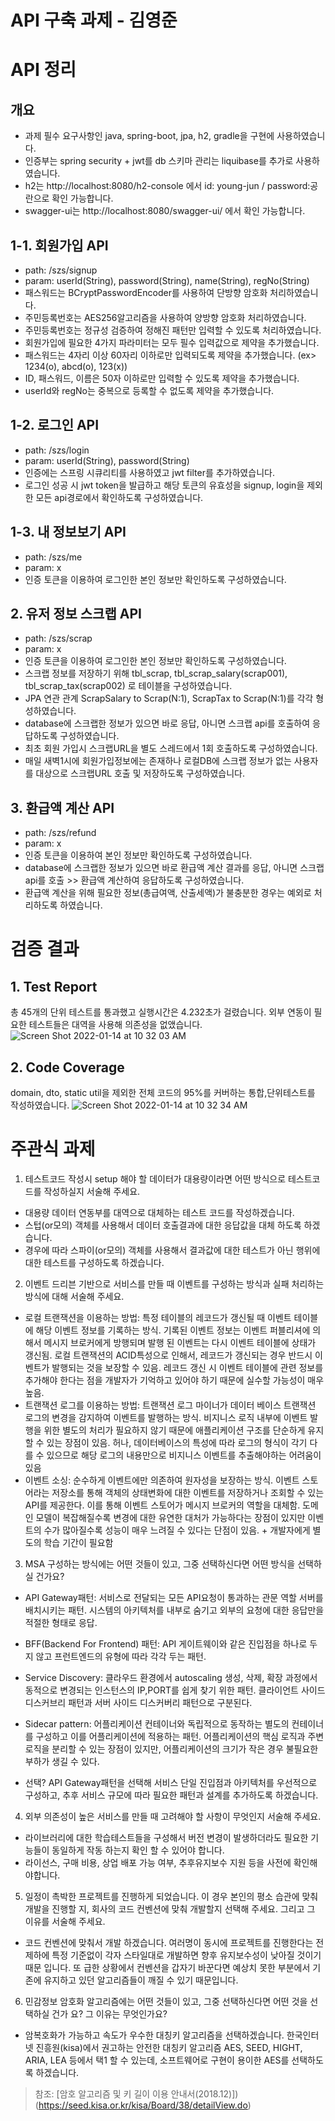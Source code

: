 # API 구축 과제 - 김영준

# API 정리
## 개요
- 과제 필수 요구사항인 java, spring-boot, jpa, h2, gradle을 구현에 사용하였습니다.
- 인증부는 spring security + jwt를 db 스키마 관리는 liquibase를 추가로 사용하였습니다.
- h2는 http://localhost:8080/h2-console 에서 id: young-jun / password:공란으로 확인 가능합니다.
- swagger-ui는 http://localhost:8080/swagger-ui/ 에서 확인 가능합니다.

## 1-1. 회원가입 API
- path: /szs/signup
- param: userId(String), password(String), name(String), regNo(String)
- 패스워드는 BCryptPasswordEncoder를 사용하여 단방향 암호화 처리하였습니다.
- 주민등록번호는 AES256알고리즘을 사용하여 양방향 암호화 처리하였습니다.
- 주민등록번호는 정규성 검증하여 정해진 패턴만 입력할 수 있도록 처리하였습니다.
- 회원가입에 필요한 4가지 파라미터는 모두 필수 입력값으로 제약을 추가했습니다.
- 패스워드는 4자리 이상 60자리 이하로만 입력되도록 제약을 추가했습니다. (ex> 1234(o), abcd(o), 123(x))
- ID, 패스워드, 이름은 50자 이하로만 입력할 수 있도록 제약을 추가했습니다.
- userId와 regNo는 중복으로 등록할 수 없도록 제약을 추가했습니다. 

## 1-2. 로그인 API
- path: /szs/login
- param: userId(String), password(String)
- 인증에는 스프링 시큐리티를 사용하였고 jwt filter를 추가하였습니다.
- 로그인 성공 시 jwt token을 발급하고 해당 토큰의 유효성을 signup, login을 제외한 모든 api경로에서 확인하도록 구성하였습니다.

## 1-3. 내 정보보기 API
- path: /szs/me
- param: x
- 인증 토큰을 이용하여 로그인한 본인 정보만 확인하도록 구성하였습니다.

## 2. 유저 정보 스크랩 API
- path: /szs/scrap
- param: x
- 인증 토큰을 이용하여 로그인한 본인 정보만 확인하도록 구성하였습니다.
- 스크랩 정보를 저장하기 위해 tbl_scrap, tbl_scrap_salary(scrap001), tbl_scrap_tax(scrap002) 로 테이블을 구성하였습니다.
- JPA 연관 관계 ScrapSalary to Scrap(N:1), ScrapTax to Scrap(N:1)를 각각 형성하였습니다.
- database에 스크랩한 정보가 있으면 바로 응답, 아니면 스크랩 api를 호출하여 응답하도록 구성하였습니다.
- 최초 회원 가입시 스크랩URL을 별도 스레드에서 1회 호출하도록 구성하였습니다.
- 매일 새벽1시에 회원가입정보에는 존재하나 로컬DB에 스크랩 정보가 없는 사용자를 대상으로 스크랩URL 호출 및 저장하도록 구성하였습니다.

## 3. 환급액 계산 API
- path: /szs/refund
- param: x
- 인증 토큰을 이용하여 본인 정보만 확인하도록 구성하였습니다.
- database에 스크랩한 정보가 있으면 바로 환급액 계산 결과를 응답, 아니면 스크랩 api를 호출 >> 환급액 계산하여 응답하도록 구성하였습니다.
- 환급액 계산을 위해 필요한 정보(총급여액, 산출세액)가 불충분한 경우는 예외로 처리하도록 하였습니다.


# 검증 결과
## 1. Test Report
총 45개의 단위 테스트를 통과했고 실행시간은 4.232초가 걸렸습니다. 외부 연동이 필요한 테스트들은 대역을 사용해 의존성을 없앴습니다.
![Screen Shot 2022-01-14 at 10 32 03 AM](https://user-images.githubusercontent.com/39648594/149435986-7fe4dd79-4306-487a-8d37-33349a8850ae.png)

## 2. Code Coverage
domain, dto, static util을 제외한 전체 코드의 95%를 커버하는 통합,단위테스트를 작성하였습니다.
![Screen Shot 2022-01-14 at 10 32 34 AM](https://user-images.githubusercontent.com/39648594/149436070-1a1490fa-7e70-4824-b316-363255382fd1.png)

# 주관식 과제

1. 테스트코드 작성시 setup 해야 할 데이터가 대용량이라면 어떤 방식으로 테스트코드를 작성하실지 서술해 주세요.

- 대용량 데이터 연동부를 대역으로 대체하는 테스트 코드를 작성하겠습니다. 
- 스텁(or모의) 객체를 사용해서 데이터 호출결과에 대한 응답값을 대체 하도록 하겠습니다.
- 경우에 따라 스파이(or모의) 객체를 사용해서 결과값에 대한 테스트가 아닌 행위에 대한 테스트를 구성하도록 하겠습니다.

2. 이벤트 드리븐 기반으로 서비스를 만들 때 이벤트를 구성하는 방식과 실패 처리하는 방식에 대해 서술해 주세요.
- 로컬 트랜잭션을 이용하는 방법: 특정 테이블의 레코드가 갱신될 때 이벤트 테이블에 해당 이벤트 정보를 기록하는 방식. 기록된 이벤트 정보는 이벤트 퍼블리셔에 의해서 메시지 브로커에게 방행되며 발행 된 이벤트는 다시 이벤트 테이블에 상태가 갱신됨. 로컬 트랜잭션의 ACID특성으로 인해서, 레코드가 갱신되는 경우 반드시 이벤트가 발행되는 것을 보장할 수 있음. 레코드 갱신 시 이벤트 테이블에 관련 정보를 추가해야 한다는 점을 개발자가 기억하고 있어야 하기 때문에 실수할 가능성이 매우 높음.
- 트랜잭션 로그를 이용하는 방법: 트랜잭션 로그 마이너가 데이터 베이스 트랜잭션 로그의 변경을 감지하여 이벤트를 발행하는 방식. 비지니스 로직 내부에 이벤트 발행을 위한 별도의 처리가 필요하지 않기 때문에 애플리케이션 구조를 단순하게 유지할 수 있는 장점이 있음. 허나, 데이터베이스의 특성에 따라 로그의 형식이 각기 다를 수 있으므로 해당 로그의 내용만으로 비지니스 이벤트를 추출해야하는 어려움이 있음
- 이벤트 소싱: 순수하게 이벤트에만 의존하여 원자성을 보장하는 방식. 이벤트 스토어라는 저장소를 통해 객체의 상태변화에 대한 이벤트를 저장하거나 조회할 수 있는 API를 제공한다. 이를 통해 이벤트 스토어가 메시지 브로커의 역할을 대체함. 도메인 모델이 복잡해질수록 변경에 대한 유연한 대처가 가능하다는 장점이 있지만 이벤트의 수가 많아질수록 성능이 매우 느려질 수 있다는 단점이 있음. + 개발자에게 별도의 학습 기간이 필요함
 
3. MSA 구성하는 방식에는 어떤 것들이 있고, 그중 선택하신다면 어떤 방식을 선택하실 건가요?
- API Gateway패턴: 서비스로 전달되는 모든 API요청이 통과하는 관문 역할 서버를 배치시키는 패턴. 시스템의 아키텍처를 내부로 숨기고 외부의 요청에 대한 응답만을 적절한 형태로 응답.
- BFF(Backend For Frontend) 패턴: API 게이트웨이와 같은 진입점을 하나로 두지 않고 프런트엔드의 유형에 따라 각각 두는 패턴. 
- Service Discovery: 클라우드 환경에서 autoscaling 생성, 삭제, 확장 과정에서 동적으로 변경되는 인스턴스의 IP,PORT를 쉽게 찾기 위한 패턴. 클라이언트 사이드 디스커브리 패턴과 서버 사이드 디스커버리 패턴으로 구분된다.
- Sidecar pattern: 어플리케이션 컨테이너와 독립적으로 동작하는 별도의 컨테이너를 구성하고 이를 어플리케이션에 적용하는 패턴. 어플리케이션의 핵심 로직과 주변 로직을 분리할 수 있는 장점이 있지만, 어플리케이션의 크기가 작은 경우 불필요한 부하가 생길 수 있다.

- 선택? API Gateway패턴을 선택해 서비스 단일 진입점과 아키텍처를 우선적으로 구성하고, 추후 서비스 규모에 따라 필요한 패턴과 설계를 추가하도록 하겠습니다.

4. 외부 의존성이 높은 서비스를 만들 때 고려해야 할 사항이 무엇인지 서술해 주세요.
- 라이브러리에 대한 학습테스트들을 구성해서 버전 변경이 발생하더라도 필요한 기능들이 동일하게 작동 하는지 확인 할 수 있어야 합니다. 
- 라이선스, 구매 비용, 상업 배포 가능 여부, 추후유지보수 지원 등을 사전에 확인해야합니다. 
 
5. 일정이 촉박한 프로젝트를 진행하게 되었습니다. 이 경우 본인의 평소 습관에 맞춰 개발을 진행할 지, 회사의 코드 컨벤션에 맞춰 개발할지 선택해 주세요. 그리고 그 이유를 서술해 주세요.
- 코드 컨벤션에 맞춰서 개발 하겠습니다. 여러명이 동시에 프로젝트를 진행한다는 전제하에 특정 기준없이 각자 스타일대로 개발하면 향후 유지보수성이 낮아질 것이기 때문 입니다. 
또 급한 상황에서 컨벤션을 갑자기 바꾼다면 예상치 못한 부분에서 기존에 유지하고 있던 알고리즘들이 깨질 수 있기 때문입니다.
 
6. 민감정보 암호화 알고리즘에는 어떤 것들이 있고, 그중 선택하신다면 어떤 것을 선택하실 건가 요? 그 이유는 무엇인가요?
- 암복호화가 가능하고 속도가 우수한 대칭키 알고리즘을 선택하겠습니다. 한국인터넷 진흥원(kisa)에서 권고하는 안전한 대칭키 알고리즘 AES, SEED, HIGHT, ARIA, LEA 등에서 택1 할 수 있는데, 
소프트웨어로 구현이 용이한 AES를 선택하도록 하겠습니다.
> 참조: [암호 알고리즘 및 키 길이 이용 안내서(2018.12)])(https://seed.kisa.or.kr/kisa/Board/38/detailView.do)

